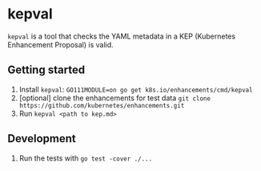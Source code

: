 # kepval

`kepval` is a tool that checks the YAML metadata in a KEP (Kubernetes
Enhancement Proposal) is valid.

## Getting started

1. Install `kepval`: `GO111MODULE=on go get k8s.io/enhancements/cmd/kepval`
2. [optional] clone the enhancements for test data `git clone https://github.com/kubernetes/enhancements.git`
3. Run `kepval <path to kep.md>`

## Development

1. Run the tests with `go test -cover ./...`
